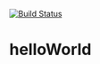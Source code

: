 [![Build Status](https://travis-ci.org/Grellinn/helloWorld.svg?branch=master)](https://travis-ci.org/Grellinn/helloWorld)
# helloWorld